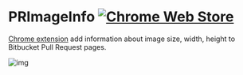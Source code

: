 # PRImageInfo [![Chrome Web Store](https://img.shields.io/chrome-web-store/d/jilmlghjhpijpjdlbanpdoiaedifaend.svg)](https://chrome.google.com/webstore/detail/primageinfo/jilmlghjhpijpjdlbanpdoiaedifaend)

[Chrome extension](https://chrome.google.com/webstore/detail/primageinfo/jilmlghjhpijpjdlbanpdoiaedifaend) add information about image size, width, height to Bitbucket Pull Request pages.

![img](https://lh3.googleusercontent.com/bAXF2YsJ_p-NmNWLd-LZ4HngqVlawQJ98boNj07N5_jAG_17cuvARz8w8vN70UtDZLEcw8IO3g=s1280-h800-e365-rw)
